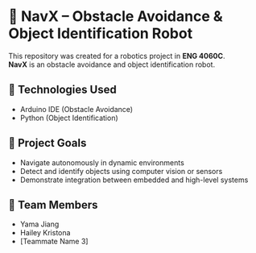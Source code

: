 # 🤖 NavX – Obstacle Avoidance & Object Identification Robot

This repository was created for a robotics project in **ENG 4060C**.  
**NavX** is an obstacle avoidance and object identification robot.

## 🧠 Technologies Used
- Arduino IDE (Obstacle Avoidance)
- Python (Object Identification)

## 🎯 Project Goals
- Navigate autonomously in dynamic environments
- Detect and identify objects using computer vision or sensors
- Demonstrate integration between embedded and high-level systems

## 👥 Team Members
- Yama Jiang 
- Hailey Kristona  
- [Teammate Name 3]    
